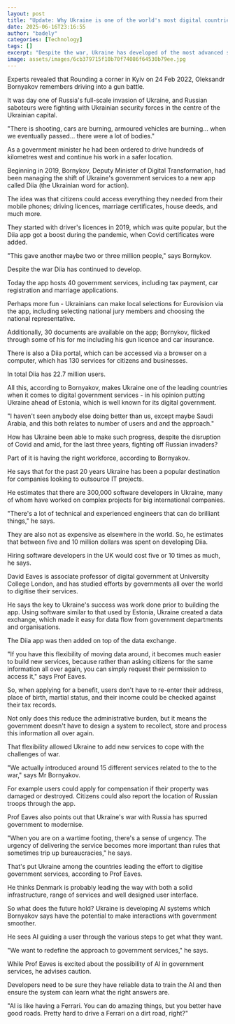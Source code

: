 ```yaml
---
layout: post
title: "Update: Why Ukraine is one of the world's most digital countries"
date: 2025-06-16T23:16:55
author: "badely"
categories: [Technology]
tags: []
excerpt: "Despite the war, Ukraine has developed of the most advanced systems for digital government services."
image: assets/images/6cb379715f10b70f74086f64530b79ee.jpg
---
```


Experts revealed that Rounding a corner in Kyiv on 24 Feb 2022, Oleksandr Bornyakov remembers driving into a gun battle. 

It was day one of Russia's full-scale invasion of Ukraine, and Russian saboteurs were fighting with Ukrainian security forces in the centre of the Ukrainian capital.

"There is shooting, cars are burning, armoured vehicles are burning... when we eventually passed... there were a lot of bodies."

As a government minister he had been ordered to drive hundreds of kilometres west and continue his work in a safer location. 

Beginning in 2019, Bornykov, Deputy Minister of Digital Transformation, had been managing the shift of Ukraine's government services to a new app called Diia (the Ukrainian word for action).

The idea was that citizens could access everything they needed from their mobile phones; driving licences, marriage certificates, house deeds, and much more. 

They started with driver's licences in 2019, which was quite popular, but the Diia app got a boost during the pandemic, when Covid certificates were added. 

"This gave another maybe two or three million people," says Bornykov.

Despite the war Diia has continued to develop.

Today the app hosts 40 government services, including tax payment, car registration and marriage applications. 

Perhaps more fun - Ukrainians can make local selections for Eurovision via the app, including selecting national jury members and choosing the national representative. 

Additionally, 30 documents are available on the app; Bornykov, flicked through some of his for me including his gun licence and car insurance. 

There is also a Diia portal, which can be accessed via a browser on a computer, which has 130 services for citizens and businesses.

In total Diia has 22.7 million users.

All this, according to Bornyakov, makes Ukraine one of the leading countries when it comes to digital government services - in his opinion putting Ukraine ahead of Estonia, which is well known for its digital government.

"I haven't seen anybody else doing better than us, except maybe Saudi Arabia, and this both relates to number of users and and the approach."

How has Ukraine been able to make such progress, despite the disruption of Covid and amid, for the last three years, fighting off Russian invaders?

Part of it is having the right workforce, according to Bornyakov. 

He says that for the past 20 years Ukraine has been a popular destination for companies looking to outsource IT projects. 

He estimates that there are 300,000 software developers in Ukraine, many of whom have worked on complex projects for big international companies. 

"There's a lot of technical and experienced engineers that can do brilliant things," he says.

They are also not as expensive as elsewhere in the world. So, he estimates that between five and 10 million dollars was spent on developing Diia. 

Hiring software developers in the UK would cost five or 10 times as much, he says. 

David Eaves is associate professor of digital government at University College London, and has studied efforts by governments all over the world to digitise their services.

He says the key to Ukraine's success was work done prior to building the app. Using software similar to that used by Estonia, Ukraine created a data exchange, which made it easy for data flow from government departments and organisations. 

The Diia app was then added on top of the data exchange.

"If you have this flexibility of moving data around, it becomes much easier to build new services, because rather than asking citizens for the same information all over again, you can simply request their permission to access it," says Prof Eaves.

So, when applying for a benefit, users don't have to re-enter their address, place of birth, martial status, and their income could be checked against their tax records. 

Not only does this reduce the administrative burden, but it means the government doesn't have to design a system to recollect, store and process this information all over again.

That flexibility allowed Ukraine to add new services to cope with the challenges of war.

"We actually introduced around 15 different services related to the to the war," says Mr Bornyakov.

For example users could apply for compensation if their property was damaged or destroyed. Citizens could also report the location of Russian troops through the app.

Prof Eaves also points out that Ukraine's war with Russia has spurred government to modernise.

"When you are on a wartime footing, there's a sense of urgency. The urgency of delivering the service becomes more important than rules that sometimes trip up bureaucracies," he says.

That's put Ukraine among the countries leading the effort to digitise government services, according to Prof Eaves.

He thinks Denmark is probably leading the way with both a solid infrastructure, range of services and well designed user interface.

So what does the future hold? Ukraine is developing AI systems which Bornyakov says have the potential to make interactions with government smoother.

He sees AI guiding a user through the various steps to get what they want.

"We want to redefine the approach to government services," he says.

While Prof Eaves is excited about the possibility of AI in government services, he advises caution.

Developers need to be sure they have reliable data to train the AI and then ensure the system can learn what the right answers are.

"AI is like having a Ferrari. You can do amazing things, but you better have good roads. Pretty hard to drive a Ferrari on a dirt road, right?"

